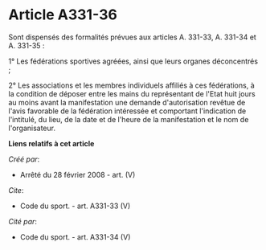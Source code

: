# Article A331-36

Sont dispensés des formalités prévues aux articles A. 331-33, A. 331-34 et A. 331-35 : 

1° Les fédérations sportives agréées, ainsi que leurs organes déconcentrés ; 

2° Les associations et les membres individuels affiliés à ces fédérations, à la condition de déposer entre les mains du
représentant de l'Etat huit jours au moins avant la manifestation une demande d'autorisation revêtue de l'avis favorable de
la fédération intéressée et comportant l'indication de l'intitulé, du lieu, de la date et de l'heure de la manifestation et
le nom de l'organisateur.

**Liens relatifs à cet article**

_Créé par_:

  - Arrêté du 28 février 2008 - art. (V)

_Cite_:

  - Code du sport. - art. A331-33 (V)

_Cité par_:

  - Code du sport. - art. A331-34 (V)
